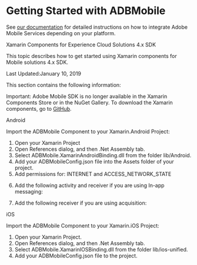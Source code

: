 # Getting Started with ADBMobile

See [our documentation](https://marketing.adobe.com/resources/help/en_US/mobile/download_sdk.html) for detailed instructions on how to integrate Adobe Mobile Services depending on your platform.

Xamarin Components for Experience Cloud Solutions 4.x SDK

This topic describes how to get started using Xamarin components for Mobile solutions 4.x SDK.

Last Updated:January 10, 2019

This section contains the following information:

Important: Adobe Mobile SDK is no longer available in the Xamarin Components Store or in the NuGet Gallery. To download the Xamarin components, go to [GitHub](https://github.com/Adobe-Marketing-Cloud/mobile-services).

Android

Import the ADBMobile Component to your Xamarin.Android Project:

1. Open your Xamarin Project
2. Open References dialog, and then .Net Assembly tab.
3. Select ADBMobile.XamarinAndroidBinding.dll from the folder lib/Android.
4. Add your ADBMobileConfig.json file into the Assets folder of your project. 
5. Add permissions for: INTERNET and ACCESS_NETWORK_STATE

<uses-permission android:name="android.permission.INTERNET" />
<uses-permission android:name="android.permission.ACCESS_NETWORK_STATE" />

6. Add the following activity and receiver if you are using In-app messaging:

<activity 
android:name="com.adobe.mobile.MessageFullScreenActivity" 
android:theme="@android:style/Theme.Translucent.NoTitleBar" />
<receiver android:name="com.adobe.mobile.MessageNotificationHandler" />

7. Add the following receiver if you are using acquisition:

<receiver android:name="com.your.package.name.GPBroadcastReceiver" android:exported="true">
<intent-filter>
<action android:name="com.android.vending.INSTALL_REFERRER" />
</intent-filter>
</receiver>


iOS

Import the ADBMobile Component to your Xamarin.iOS Project:

1. Open your Xamarin Project.
2. Open References dialog, and then .Net Assembly tab.
3. Select ADBMobile.XamarinIOSBinding.dll from the folder lib/ios-unified.
4. Add your ADBMobileConfig.json file to the project.
